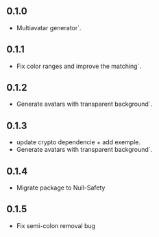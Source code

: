 ## 0.1.0

* Multiavatar generator`.
## 0.1.1

* Fix color ranges and improve the matching`.
## 0.1.2

* Generate avatars with transparent background`.
## 0.1.3

* update crypto dependencie + add exemple.
* Generate avatars with transparent background`.
## 0.1.4

* Migrate package to Null-Safety
## 0.1.5

* Fix semi-colon removal bug